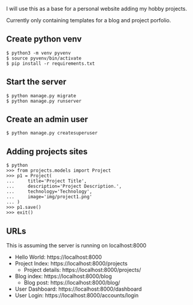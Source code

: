 I will use this as a base for a personal website adding my hobby projects.

Currently only containing templates for a blog and project porfolio.

## Create python venv
```
$ python3 -m venv pyvenv
$ source pyvenv/bin/activate
$ pip install -r requirements.txt 
```

## Start the server

```
$ python manage.py migrate
$ python manage.py runserver
```

## Create an admin user
```
$ python manage.py createsuperuser  
```

## Adding projects sites

```
$ python
>>> from projects.models import Project
>>> p1 = Project(
...     title='Project Title',
...     description='Project Description.',
...     technology='Technology',
...     image='img/project1.png'
... )
>>> p1.save()
>>> exit()
```
## URLs

This is assuming the server is running on localhost:8000

* Hello World: https://localhost:8000
* Project Index: https://localhost:8000/projects
    * Project details: https://localhost:8000/projects/<project-id>
* Blog index: https://localhost:8000/blog
    * Blog post: https://localhost:8000/blog/<blog-post-id>
* User Dashboard: https://localhost:8000/dashboard
* User Login: https://localhost:8000/accounts/login
